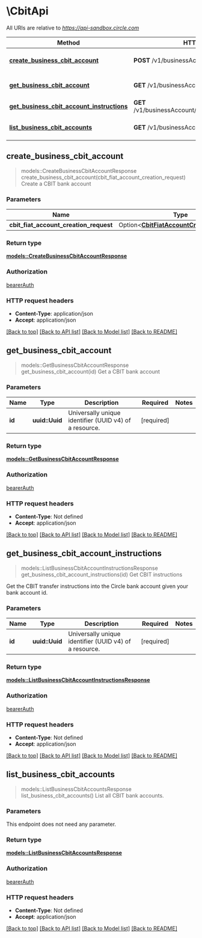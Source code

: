 # \CbitApi

All URIs are relative to *https://api-sandbox.circle.com*

Method | HTTP request | Description
------------- | ------------- | -------------
[**create_business_cbit_account**](CbitApi.md#create_business_cbit_account) | **POST** /v1/businessAccount/banks/cbit | Create a CBIT bank account
[**get_business_cbit_account**](CbitApi.md#get_business_cbit_account) | **GET** /v1/businessAccount/banks/cbit/{id} | Get a CBIT bank account
[**get_business_cbit_account_instructions**](CbitApi.md#get_business_cbit_account_instructions) | **GET** /v1/businessAccount/banks/cbit/{id}/instructions | Get CBIT instructions
[**list_business_cbit_accounts**](CbitApi.md#list_business_cbit_accounts) | **GET** /v1/businessAccount/banks/cbit | List all CBIT bank accounts.



## create_business_cbit_account

> models::CreateBusinessCbitAccountResponse create_business_cbit_account(cbit_fiat_account_creation_request)
Create a CBIT bank account

### Parameters


Name | Type | Description  | Required | Notes
------------- | ------------- | ------------- | ------------- | -------------
**cbit_fiat_account_creation_request** | Option<[**CbitFiatAccountCreationRequest**](CbitFiatAccountCreationRequest.md)> |  |  |

### Return type

[**models::CreateBusinessCbitAccountResponse**](CreateBusinessCbitAccountResponse.md)

### Authorization

[bearerAuth](../README.md#bearerAuth)

### HTTP request headers

- **Content-Type**: application/json
- **Accept**: application/json

[[Back to top]](#) [[Back to API list]](../README.md#documentation-for-api-endpoints) [[Back to Model list]](../README.md#documentation-for-models) [[Back to README]](../README.md)


## get_business_cbit_account

> models::GetBusinessCbitAccountResponse get_business_cbit_account(id)
Get a CBIT bank account

### Parameters


Name | Type | Description  | Required | Notes
------------- | ------------- | ------------- | ------------- | -------------
**id** | **uuid::Uuid** | Universally unique identifier (UUID v4) of a resource. | [required] |

### Return type

[**models::GetBusinessCbitAccountResponse**](GetBusinessCbitAccountResponse.md)

### Authorization

[bearerAuth](../README.md#bearerAuth)

### HTTP request headers

- **Content-Type**: Not defined
- **Accept**: application/json

[[Back to top]](#) [[Back to API list]](../README.md#documentation-for-api-endpoints) [[Back to Model list]](../README.md#documentation-for-models) [[Back to README]](../README.md)


## get_business_cbit_account_instructions

> models::ListBusinessCbitAccountInstructionsResponse get_business_cbit_account_instructions(id)
Get CBIT instructions

Get the CBIT transfer instructions into the Circle bank account given your bank account id.

### Parameters


Name | Type | Description  | Required | Notes
------------- | ------------- | ------------- | ------------- | -------------
**id** | **uuid::Uuid** | Universally unique identifier (UUID v4) of a resource. | [required] |

### Return type

[**models::ListBusinessCbitAccountInstructionsResponse**](ListBusinessCbitAccountInstructionsResponse.md)

### Authorization

[bearerAuth](../README.md#bearerAuth)

### HTTP request headers

- **Content-Type**: Not defined
- **Accept**: application/json

[[Back to top]](#) [[Back to API list]](../README.md#documentation-for-api-endpoints) [[Back to Model list]](../README.md#documentation-for-models) [[Back to README]](../README.md)


## list_business_cbit_accounts

> models::ListBusinessCbitAccountsResponse list_business_cbit_accounts()
List all CBIT bank accounts.

### Parameters

This endpoint does not need any parameter.

### Return type

[**models::ListBusinessCbitAccountsResponse**](ListBusinessCbitAccountsResponse.md)

### Authorization

[bearerAuth](../README.md#bearerAuth)

### HTTP request headers

- **Content-Type**: Not defined
- **Accept**: application/json

[[Back to top]](#) [[Back to API list]](../README.md#documentation-for-api-endpoints) [[Back to Model list]](../README.md#documentation-for-models) [[Back to README]](../README.md)

